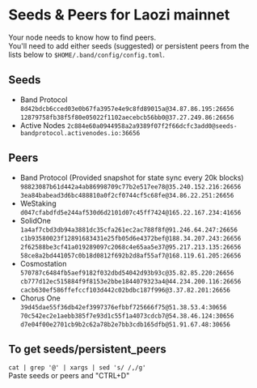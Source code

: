 # Seeds & Peers for Laozi mainnet
Your node needs to know how to find peers.  
You'll need to add either seeds (suggested) or persistent peers from the lists below to `$HOME/.band/config/config.toml`.
## Seeds
- Band Protocol  
`8d42bdcb6cced03e0b67fa3957e4e9c8fd89015a@34.87.86.195:26656`  
`12879758fb38f5f80e05022f1102aecebcb56bb0@37.27.249.86:26656`  
- Active Nodes
`2c884e60a0944958a2a9389f07f2f66dcfc3add0@seeds-bandprotocol.activenodes.io:36656`  

## Peers
- Band Protocol (Provided snapshot for state sync every 20k blocks) 
`98823087b61d442a4ab86998709c77b2e517ee78@35.240.152.216:26656`  
`3ea84babead3d6bc488810a0f2cf0744cf5c68fe@34.86.22.251:26656`  
- WeStaking
`d047cfabdfd5e244af530d6d2101d07c45ff7424@165.22.167.234:41656`  
- SolidOne
`1a4af7cbd3db94a3881dc35cfa261ec2ac788f8f@91.246.64.247:26656`  
`c1b93580023f12891683431e25fb05d6e4372bef@188.34.207.243:26656`  
`2f62588be3cf41a019289097c2068c4e65aa5e37@95.217.213.135:26656`  
`58ce8a2bd441057c0b18d0812f692b2d8af55af7@168.119.61.205:26656`  
- Cosmostation
`570787c6484fb5aef9182f032dbd54042d93b93c@35.82.85.220:26656`  
`cb777d12ec515884f9f8153e2bbe1844079323a4@44.234.200.116:26656`  
`cacb630ef586ffefccf103d442c02bdbc187f996@3.37.82.201:26656`  
- Chorus One
`39d45dae55f36db42ef3997376efbbf725666f75@51.38.53.4:30656`  
`70c542ec2e1aebb385f7e93d1c55f1a4073cdcb7@54.38.46.124:30656`  
`d7e04f00e2701cb9b2c62a78b2e7bb3cdb165dfb@51.91.67.48:30656`  

## To get seeds/persistent_peers
`cat | grep '@' | xargs | sed 's/ /,/g'`  
Paste seeds or peers and "CTRL+D"
